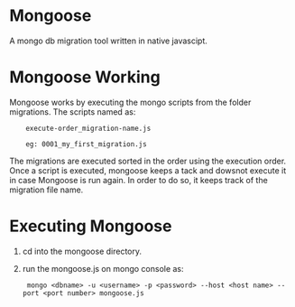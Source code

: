 Mongoose
========

A mongo db migration tool written in native javascipt.

Mongoose Working
================

Mongoose works by executing the mongo scripts from the folder migrations. The scripts named as: 

        execute-order_migration-name.js
 
        eg: 0001_my_first_migration.js

The migrations are executed sorted in the order using the execution order. Once a script is executed, mongoose keeps a tack and dowsnot execute it in case Mongoose is run again. In order to do so, it keeps track of the migration file name.

Executing Mongoose
==================

1. cd into the mongoose directory.
2. run the mongoose.js on mongo console as:
      
        mongo <dbname> -u <username> -p <password> --host <host name> --port <port number> mongoose.js